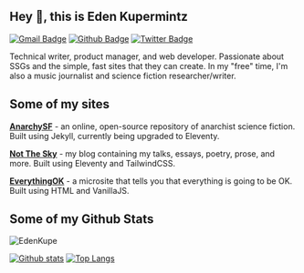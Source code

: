 ## Hey 👋, this is Eden Kupermintz
[![Gmail Badge](https://img.shields.io/badge/-ldvster@gmail.com-c14438?style=flat&logo=Gmail&logoColor=white&link=mailto:ldvster@gmail.com)](mailto:ldvster@gmail.com) [![Github Badge](https://img.shields.io/badge/-EdenKupe-grey?style=flat&logo=github&logoColor=white&link=https://github.com/EdenKupe/)](https://www.github.com/EdenKupe/) [![Twitter Badge](https://img.shields.io/badge/-@tallesteden-00acee?style=flat&logo=twitter&logoColor=white&link=https://twitter.com/@tallesteden/)](https://www.twitter.com/@tallesteden/) <p align='left'>Technical writer, product manager, and web developer. Passionate about SSGs and the simple, fast sites that they can create. In my "free" time, I'm also a music journalist and science fiction researcher/writer.</p>

## Some of my sites

**[AnarchySF](https://www.anarchysf.com/)** - an online, open-source repository of anarchist science fiction. Built using Jekyll, currently being upgraded to Eleventy.

**[Not The Sky](https://notthesky.com/)** - my blog containing my talks, essays, poetry, prose, and more. Built using Eleventy and TailwindCSS.

**[EverythingOK](https://everythingok.io/)** - a microsite that tells you that everything is going to be OK. Built using HTML and VanillaJS.

## Some of my Github Stats
<p align=left> <img src=https://komarev.com/ghpvc/?username=EdenKupe alt=EdenKupe /> </p>

[![Github stats](https://github-readme-stats.vercel.app/api?username=EdenKupe&show_icons=true&include_all_commits=true)](https://github.com/EdenKupe/github-readme-stats)
[![Top Langs](https://github-readme-stats.vercel.app/api/top-langs/?username=EdenKupe&layout=compact)](https://github.com/EdenKupe/github-readme-stats)
